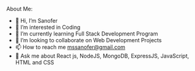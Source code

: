  About Me:
 - 👋 Hi, I’m Sanofer
- 👀 I’m interested in Coding
- 🌱 I’m currently learning Full Stack Development Program
- 💞️ I’m looking to collaborate on Web Development Projects
- 📫 How to reach me mssanofer@gmail.com
- 💬 Ask me about React js, NodeJS, MongoDB, ExpressJS, JavaScript, HTML and CSS

<!---
sanoferthowfeek/sanoferthowfeek is a ✨ special ✨ repository because its `README.md` (this file) appears on your GitHub profile.
You can click the Preview link to take a look at your changes.
--->
